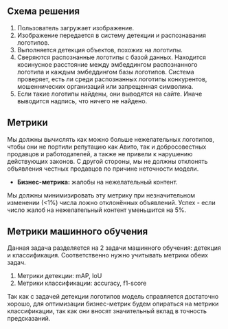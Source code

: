 ## Схема решения
1. Пользователь загружает изображение.
2. Изображение передается в систему детекции и распознавания логотипов.
3. Выполняется детекция объектов, похожих на логотипы.
4. Сверяются распознанные логотипы с базой данных. Находится косинусное расстояние между эмбеддингом распознанного логотипа и каждым эмбеддингом базы логотипов. Система проверяет, есть ли среди распознанных логотипы конкурентов, мошеннических организаций или запрещенная символика.
5. Если такие логотипы найдены, они выводятся на сайте.
Иначе выводится надпись, что ничего не найдено.

## Метрики
Мы должны вычислять как можно больше нежелательных логотипов, чтобы они не портили репутацию как Авито, так и добросовестных продавцов и работодателей, а также не привели к нарушению действующих законов. 
С другой стороны, мы не должны отклонять объявления честных продавцов по причине неточности модели.
- **Бизнес-метрика:** жалобы на нежелательный контент.  

Мы должны минимизировать эту метрику при незначительном изменении (<1%) числа ложно отклонённых объявлений. Успех - если число жалоб на нежелательный контент уменьшится на 5%. 

## Метрики машинного обучения
Данная задача разделяется на 2 задачи машинного обучения: детекция и классификация. Соответственно нужно учитывать метрики обеих задач. 
1) Метрики детекции: mAP, IoU
2) Метрики классификации: accuracy, f1-score

Так как с задачей детекции логотипов модель справляется достаточно хорошо, для оптимизации бизнес-метрик будем опираться на метрики классификации, так как они вносят значительный вклад в точность предсказаний.
